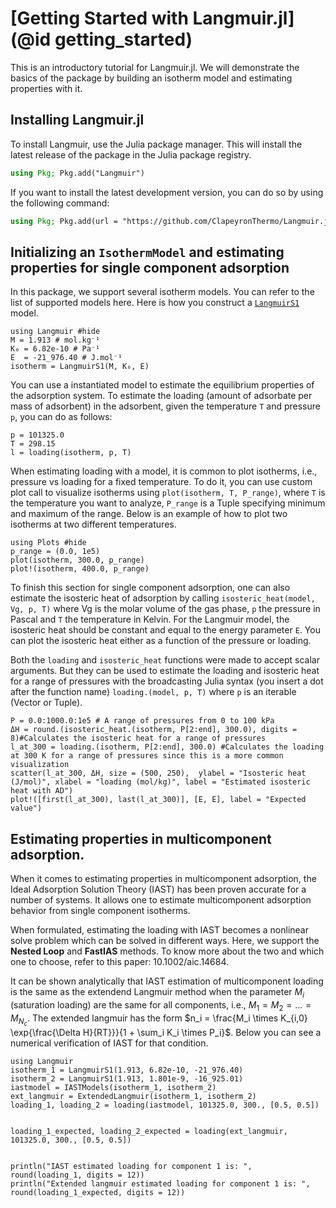 # [Getting Started with Langmuir.jl](@id getting_started)

This is an introductory tutorial for Langmuir.jl. We will demonstrate the basics of the package by building an isotherm model and estimating properties with it.


## Installing Langmuir.jl 

To install Langmuir, use the Julia package manager. This will install the latest release of the package in the Julia package registry.

```julia
using Pkg; Pkg.add("Langmuir")
```

If you want to install the latest development version, you can do so by using the following command:

```julia
using Pkg; Pkg.add(url = "https://github.com/ClapeyronThermo/Langmuir.jl")
```

## Initializing an `IsothermModel` and estimating properties for single component adsorption

In this package, we support several isotherm models. You can refer to the list of supported models here. Here is how you construct a [`LangmuirS1`](@ref) model.

```@example lang1
using Langmuir #hide
M = 1.913 # mol.kg⁻¹
K₀ = 6.82e-10 # Pa⁻¹
E  = -21_976.40 # J.mol⁻¹
isotherm = LangmuirS1(M, K₀, E)
```

You can use a instantiated model to estimate the equilibrium properties of the adsorption system. To estimate the loading (amount of adsorbate per mass of adsorbent) in the adsorbent, given the temperature `T` and pressure `p`, you can do as follows:
 
```@example lang1
p = 101325.0
T = 298.15
l = loading(isotherm, p, T)
```

When estimating loading with a model, it is common to plot isotherms, i.e., pressure vs loading for a fixed temperature. To do it, you can use custom plot call to visualize isotherms using `plot(isotherm, T, P_range)`, where `T` is the temperature you want to analyze, `P_range` is a Tuple specifying minimum and maximum of the range. Below is an example of how to plot two isotherms at two different temperatures.

```@example lang1
using Plots #hide
p_range = (0.0, 1e5)
plot(isotherm, 300.0, p_range)
plot!(isotherm, 400.0, p_range)
```

To finish this section for single component adsorption, one can also estimate the isosteric heat of adsorption by calling `isosteric_heat(model, Vg, p, T)` where Vg is the molar volume of the gas phase, `p` the pressure in Pascal and `T` the temperature in Kelvin. For the Langmuir model, the isosteric heat should be constant and equal to the energy parameter `E`. You can plot the isosteric heat either as a function of the pressure or loading.

 Both the `loading` and `isosteric_heat` functions were made to accept scalar arguments. But they can be used to estimate the loading and isosteric heat for a range of pressures with the broadcasting Julia syntax (you insert a dot after the function name) `loading.(model, p, T)` where `p` is an iterable (Vector or Tuple). 

```@example lang1
P = 0.0:1000.0:1e5 # A range of pressures from 0 to 100 kPa
ΔH = round.(isosteric_heat.(isotherm, P[2:end], 300.0), digits = 8)#Calculates the isosteric heat for a range of pressures
l_at_300 = loading.(isotherm, P[2:end], 300.0) #Calculates the loading at 300 K for a range of pressures since this is a more common visualization
scatter(l_at_300, ΔH, size = (500, 250),  ylabel = "Isosteric heat (J/mol)", xlabel = "loading (mol/kg)", label = "Estimated isosteric heat with AD")
plot!([first(l_at_300), last(l_at_300)], [E, E], label = "Expected value") 
```

## Estimating properties in multicomponent adsorption.

When it comes to estimating properties in multicomponent adsorption, the Ideal Adsorption Solution Theory (IAST) has been proven accurate for a number of systems. It allows one to estimate multicomponent adsorption behavior from single component isotherms.

When formulated, estimating the loading with IAST becomes a nonlinear solve problem which can be solved in different ways. Here, we support the **Nested Loop** and **FastIAS** methods. To know more about the two and which one to choose, refer to this paper: 10.1002/aic.14684.

It can be shown analytically that IAST estimation of multicomponent loading is the same as the extendend Langmuir method when the parameter $M_i$ (saturation loading) are the same for all components, i.e., $M_1 = M_2 = ... = M_{N_c}$. The extended langmuir has the form $n_i = \frac{M_i \times K_{i,0} \exp{\frac{\Delta H}{RT}}}{1 + \sum_i K_i \times P_i}$. Below you can see a numerical verification of IAST for that condition.

```@example multi1
using Langmuir
isotherm_1 = LangmuirS1(1.913, 6.82e-10, -21_976.40)
isotherm_2 = LangmuirS1(1.913, 1.801e-9, -16_925.01)
iastmodel = IASTModels(isotherm_1, isotherm_2)
ext_langmuir = ExtendedLangmuir(isotherm_1, isotherm_2)
loading_1, loading_2 = loading(iastmodel, 101325.0, 300., [0.5, 0.5])


loading_1_expected, loading_2_expected = loading(ext_langmuir, 101325.0, 300., [0.5, 0.5])
 

println("IAST estimated loading for component 1 is: ", round(loading_1, digits = 12))
println("Extended langmuir estimated loading for component 1 is: ", round(loading_1_expected, digits = 12))
```

